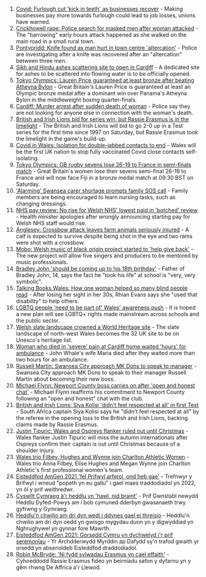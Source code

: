 1. [Covid: Furlough cut 'kick in teeth' as businesses recover](https://www.bbc.co.uk/news/uk-wales-58030769) - Making businesses pay more towards furlough could lead to job losses, unions have warned.
2. [Crickhowell rape: Police search for masked men after woman attacked](https://www.bbc.co.uk/news/uk-wales-58018051) - The "harrowing" early hours attack happened as she walked on the main road in a small rural town.
3. [Pontypridd: Knife found as man hurt in town centre 'altercation'](https://www.bbc.co.uk/news/uk-wales-58033910) - Police are investigating after a knife was recovered after an "altercation" between three men.
4. [Sikh and Hindu ashes scattering site to open in Cardiff](https://www.bbc.co.uk/news/uk-wales-57988853) - A dedicated site for ashes to be scattered into flowing water is to be officially opened.
5. [Tokyo Olympics: Lauren Price guaranteed at least bronze after beating Atheyna Bylon](https://www.bbc.co.uk/sport/olympics/58038081) - Great Britain's Lauren Price is guaranteed at least an Olympic bronze medal after a dominant win over Panama's Atheyna Bylon in the middleweight boxing quarter-finals.
6. [Cardiff: Murder arrest after sudden death of woman](https://www.bbc.co.uk/news/uk-wales-58029216) - Police say they are not looking for anyone else in connection with the woman's death.
7. [British and Irish Lions bid for series win, but Rassie Erasmus is in the limelight](https://www.bbc.co.uk/sport/rugby-union/58027772) - The British and Irish Lions will bid to go 2-0 up in a Test series for the first time since 1997 on Saturday, but Rassie Erasmus took the limelight in the game's build-up.
8. [Covid in Wales: Isolation for double-jabbed contacts to end](https://www.bbc.co.uk/news/uk-wales-politics-58013131) - Wales will be the first UK nation to stop fully vaccinated Covid close contacts self-isolating.
9. [Tokyo Olympics: GB rugby sevens lose 26-19 to France in semi-finals match](https://www.bbc.co.uk/sport/av/olympics/58037873) - Great Britain's women lose their sevens semi-final 26-19 to France and will now face Fiji in a bronze medal match at 09:30 BST on Saturday.
10. ['Alarming' Swansea carer shortage prompts family SOS call](https://www.bbc.co.uk/news/uk-wales-58025444) - Family members are being encouraged to learn nursing tasks, such as changing dressings.
11. [NHS pay review: No rise for Welsh NHS' lowest paid in 'botched' review](https://www.bbc.co.uk/news/uk-wales-politics-58032733) - Health minister apologies after wrongly announcing starting pay for Welsh NHS staff would rise.
12. [Anglesey: Crossbow attack leaves farm animals seriously injured](https://www.bbc.co.uk/news/uk-wales-58031518) - A calf is expected to survive despite being shot in the eye and two rams were shot with a crossbow.
13. [Mobo: Welsh music of black origin project started to 'help give back'](https://www.bbc.co.uk/news/uk-wales-58030464) - The new project will allow five singers and producers to be mentored by music professionals.
14. [Bradley John 'should be coming up to his 18th birthday'](https://www.bbc.co.uk/news/uk-wales-58019640) - Father of Bradley John, 14, says the fact he "took his life" at school is "very, very symbolic".
15. [Talking Books Wales: How one woman helped so many blind people read](https://www.bbc.co.uk/news/uk-wales-58018316) - After losing her sight in her 30s, Rhian Evans says she "used that disability" to help others.
16. [LGBTQ people 'need to be part of' Wales' awareness push](https://www.bbc.co.uk/news/uk-wales-58001743) - It is hoped a new plan will see LGBTQ+ rights made mainstream across schools and the public sector.
17. [Welsh slate landscape crowned a World Heritage site](https://www.bbc.co.uk/news/uk-wales-58007018) - The slate landscape of north-west Wales becomes the 32 UK site to be on Unesco's heritage list.
18. [Woman who died in 'severe' pain at Cardiff home waited 'hours' for ambulance](https://www.bbc.co.uk/news/uk-wales-58006259) - John Whale's wife Maria died after they waited more than two hours for an ambulance.
19. [Russell Martin: Swansea City approach MK Dons to speak to manager](https://www.bbc.co.uk/sport/football/58031157) - Swansea City approach MK Dons to speak to their manager Russell Martin about becoming their new boss.
20. [Michael Flynn: Newport County boss carries on after 'open and honest chat'](https://www.bbc.co.uk/sport/football/58034596) - Michael Flynn reaffirms his commitment to Newport County following an "open and honest" chat with the club.
21. [British and Irish Lions: Siya Kolisi 'didn't feel respected at all' in first Test](https://www.bbc.co.uk/sport/rugby-union/58025942) - South Africa captain Siya Kolisi says he "didn't feel respected at all" by the referee in the opening loss to the British and Irish Lions, backing claims made by Rassie Erasmus.
22. [Justin Tipuric: Wales and Ospreys flanker ruled out until Christmas](https://www.bbc.co.uk/sport/rugby-union/58032626) - Wales flanker Justin Tipuric will miss the autumn internationals after Ospreys confirm their captain is out until Christmas because of a shoulder injury.
23. [Wales trio Filbey, Hughes and Wynne join Charlton Athletic Women](https://www.bbc.co.uk/sport/football/58031072) - Wales trio Anna Filbey, Elise Hughes and Megan Wynne join Charlton Athletic's first professional women's team.
24. [Eisteddfod AmGen 2021 'fel Prifwyl arferol, ond heb gae'](https://www.bbc.co.uk/newyddion/58003943) - Trefnwyr y Brifwyl i wneud "popeth yn eu gallu" i gael maes traddodiadol yn 2022, yn ôl y prif weithredwr.
25. [Cyswllt Cymraeg â'r heddlu yn 'hawl, nid braint'](https://www.bbc.co.uk/newyddion/58033494) - Prif Gwnstabl newydd Heddlu Dyfed-Powys am i bob cymuned dderbyn gwasanaeth trwy gyfrwng y Gymraeg.
26. [Heddlu'n chwilio am dri dyn wedi i ddynes gael ei threisio](https://www.bbc.co.uk/newyddion/58025804) - Heddlu'n chwilio am dri dyn oedd yn gwisgo mygydau duon yn y digwyddiad yn Nghrughywel yn gynnar fore Mawrth.
27. [Eisteddfod AmGen 2021: Gorsedd Cymru yn dychwelyd i'r prif seremonïau](https://www.bbc.co.uk/newyddion/58030859) - Yr Archdderwydd Myrddin ap Dafydd sy'n trafod gwaith yr orsedd yn absenoldeb Eisteddfod draddodiadol.
28. [Robin McBryde: 'Ni fydd sylwadau Erasmus yn cael effaith'](https://www.bbc.co.uk/newyddion/58032582) - Cyhoeddodd Rassie Erasmus fideo yn beirniadu safon y dyfarnu yn y gêm rhwng De Affrica a'r Llewod.
